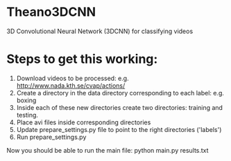 # Theano3DCNN
3D Convolutional Neural Network (3DCNN) for classifying videos

# Steps to get this working:
1. Download videos to be processed: e.g. http://www.nada.kth.se/cvap/actions/
2. Create a directory in the data directory corresponding to each label: e.g. boxing
3. Inside each of these new directories create two directories: training and testing.
4. Place avi files inside corresponding directories 
5. Update prepare_settings.py file to point to the right directories ('labels')
6. Run prepare_settings.py

Now you should be able to run the main file:
python main.py results.txt
